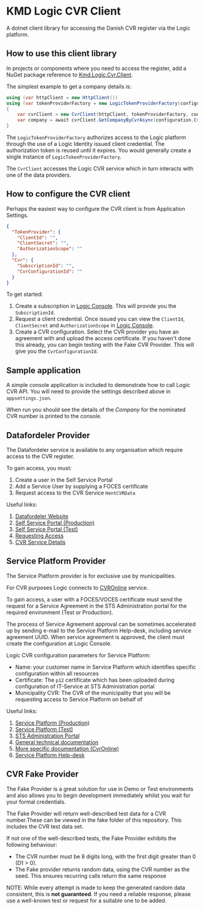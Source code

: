 # KMD Logic CVR Client

A dotnet client library for accessing the Danish CVR register via the Logic platform.

## How to use this client library

In projects or components where you need to access the register, add a NuGet package reference to [Kmd.Logic.Cvr.Client](https://www.nuget.org/packages/Kmd.Logic.Cvr.Client/).

The simplest example to get a company details is:

```csharp
using (var httpClient = new HttpClient())
using (var tokenProviderFactory = new LogicTokenProviderFactory(configuration.TokenProvider))
{
    var cvrClient = new CvrClient(httpClient, tokenProviderFactory, configuration.Cvr);
    var company = await cvrClient.GetCompanyByCvrAsync(configuration.CvrNumber).ConfigureAwait(false);
}
```

The `LogicTokenProviderFactory` authorizes access to the Logic platform through the use of a Logic Identity issued client credential. The authorization token is reused until it  expires. You would generally create a single instance of `LogicTokenProviderFactory`.

The `CvrClient` accesses the Logic CVR service which in turn interacts with one of the data providers.

## How to configure the CVR client

Perhaps the easiest way to configure the CVR client is from Application Settings.

```json
{
  "TokenProvider": {
    "ClientId": "",
    "ClientSecret": "",
    "AuthorizationScope": ""
  },
  "Cvr": {
    "SubscriptionId": "",
    "CvrConfigurationId": ""
  }
}
```

To get started:

1. Create a subscription in [Logic Console](https://console.kmdlogic.io). This will provide you the `SubscriptionId`.
2. Request a client credential. Once issued you can view the `ClientId`, `ClientSecret` and `AuthorizationScope` in [Logic Console](https://console.kmdlogic.io).
3. Create a CVR configuration. Select the CVR provider you have an agreement with and upload the access certificate. If you haven't done this already, you can begin testing with the Fake CVR Provider. This will give you the `CvrConfigurationId`.

## Sample application

A simple console application is included to demonstrate how to call Logic CVR API. You will need to provide the settings described above in `appsettings.json`.

When run you should see the details of the _Company_ for the nominated CVR number is printed to the console.

## Datafordeler Provider

The Datafordeler service is available to any organisation which require access to the CVR register.

To gain access, you must:

1. Create a user in the Self Service Portal
2. Add a Service User by supplying a FOCES certificate
3. Request access to the CVR Service `HentCVRData` 

Useful links:

1. [Datafordeler Website](https://datafordeler.dk)
2. [Self Service Portal (Production)](https://selfservice.datafordeler.dk)
3. [Self Service Portal (Test)](https://test03-selfservice.datafordeler.dk/)
4. [Requesting Access](https://datafordeler.dk/vejledning/brugeradgang/anmodning-om-adgang/det-centrale-virksomhedsregister-cvr/)
5. [CVR Service Details](https://datafordeler.dk/dataoversigt/det-centrale-virksomhedsregister-cvr/hentcvrdata/)

## Service Platform Provider

The Service Platform provider is for exclusive use by municipalities.

For CVR purposes Logic connects to [CVROnline](https://www.serviceplatformen.dk/administration/serviceOverview/show?uuid=c0daecde-e278-43b7-84fd-477bfeeea027) service.

To gain access, a user with a FOCES/VOCES certificate must send the request for a Service Agreement in the STS Administration portal for the required environment (Test or Production).

The process of Service Agreement approval can be sometimes accelerated up by sending e-mail to the Service Platform Help-desk, including service agreement UUID. When service agreement is approved, the client must create the configuration at Logic Console.

Logic CVR configuration parameters for Service Platform:

- Name: your customer name in Service Platform which identifies specific configuration within all resources
- Certificate: The `p12` certificate which has been uploaded during configuration of IT-Service at STS Administration portal
- Municipality CVR: The CVR of the municipality that you will be requesting access to Service Platform on behalf of

Useful links:

1. [Service Platform (Production)](https://www.serviceplatformen.dk)
2. [Service Platform (Test)](https://exttestwww.serviceplatformen.dk)
3. [STS Administration Portal](https://www.serviceplatformen.dk/administration/dashboard/outerpage?page=sts)
4. [General technical documentation](https://www.serviceplatformen.dk/administration/help/faq)
5. [More specific documentation (CvrOnline)](https://exttestwww.serviceplatformen.dk/administration/serviceOverview/show?uuid=c0daecde-e278-43b7-84fd-477bfeeea027)
6. [Service Platform Help-desk](mailto:helpdesk@serviceplatformen.dk)

## CVR Fake Provider

The Fake Provider is a great solution for use in Demo or Test environments and also allows you to begin development immediately whilst you wait for your formal credentials.

The Fake Provider will return well-described test data for a CVR number.These can be viewed in the fake folder of this repository. This includes the CVR test data set.

If not one of the well-described tests, the Fake Provider exhibits the following behaviour:

- The CVR number must be 8 digits long, with the first digit greater than 0 (D1 > 0).
- The Fake provider returns random data, using the CVR number as the seed. This ensures recurring calls return the same response

NOTE: While every attempt is made to keep the generated random data consistent, this is **not guaranteed**. If you need a reliable response, please use a well-known test or request for a suitable one to be added.